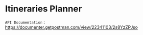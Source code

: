 # Itineraries Planner
`API Documentation` : https://documenter.getpostman.com/view/22341103/2s8YzZPJso
